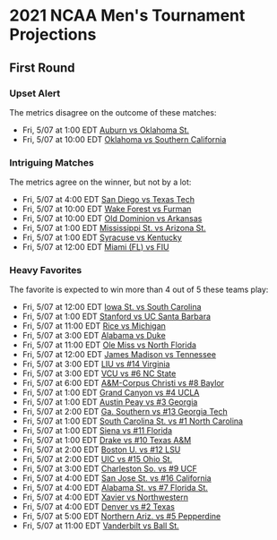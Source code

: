 # 2021 NCAA Men's Tournament Projections

## First Round

### Upset Alert

The metrics disagree on the outcome of these matches:

- Fri, 5/07 at  1:00 EDT	[Auburn vs Oklahoma St.](.)
- Fri, 5/07 at 10:00 EDT	[Oklahoma vs Southern California](.)

### Intriguing Matches

The metrics agree on the winner, but not by a lot:

- Fri, 5/07 at  4:00 EDT	[San Diego vs Texas Tech](.)
- Fri, 5/07 at 10:00 EDT	[Wake Forest vs Furman](.)
- Fri, 5/07 at 10:00 EDT	[Old Dominion vs Arkansas](.)
- Fri, 5/07 at  1:00 EDT	[Mississippi St. vs Arizona St.](.)
- Fri, 5/07 at  1:00 EDT	[Syracuse vs Kentucky](.)
- Fri, 5/07 at 12:00 EDT	[Miami (FL) vs FIU](.)

### Heavy Favorites

The favorite is expected to win more than 4 out of 5 these teams play:

- Fri, 5/07 at 12:00 EDT	[Iowa St. vs South Carolina](.)
- Fri, 5/07 at  1:00 EDT	[Stanford vs UC Santa Barbara](.)
- Fri, 5/07 at 11:00 EDT	[Rice vs Michigan](.)
- Fri, 5/07 at  3:00 EDT	[Alabama vs Duke](.)
- Fri, 5/07 at 11:00 EDT	[Ole Miss vs North Florida](.)
- Fri, 5/07 at 12:00 EDT	[James Madison vs Tennessee](.)
- Fri, 5/07 at  3:00 EDT	[LIU vs #14 Virginia](.)
- Fri, 5/07 at  3:00 EDT	[VCU vs #6 NC State](.)
- Fri, 5/07 at  6:00 EDT	[A&M-Corpus Christi vs #8 Baylor](.)
- Fri, 5/07 at  1:00 EDT	[Grand Canyon vs #4 UCLA](.)
- Fri, 5/07 at  1:00 EDT	[Austin Peay vs #3 Georgia](.)
- Fri, 5/07 at  2:00 EDT	[Ga. Southern vs #13 Georgia Tech](.)
- Fri, 5/07 at  1:00 EDT	[South Carolina St. vs #1 North Carolina](.)
- Fri, 5/07 at  1:00 EDT	[Siena vs #11 Florida](.)
- Fri, 5/07 at  1:00 EDT	[Drake vs #10 Texas A&M](.)
- Fri, 5/07 at  2:00 EDT	[Boston U. vs #12 LSU](.)
- Fri, 5/07 at  2:00 EDT	[UIC vs #15 Ohio St.](.)
- Fri, 5/07 at  3:00 EDT	[Charleston So. vs #9 UCF](.)
- Fri, 5/07 at  4:00 EDT	[San Jose St. vs #16 California](.)
- Fri, 5/07 at  4:00 EDT	[Alabama St. vs #7 Florida St.](.)
- Fri, 5/07 at  4:00 EDT	[Xavier vs Northwestern](.)
- Fri, 5/07 at  4:00 EDT	[Denver vs #2 Texas](.)
- Fri, 5/07 at  5:00 EDT	[Northern Ariz. vs #5 Pepperdine](.)
- Fri, 5/07 at 11:00 EDT	[Vanderbilt vs Ball St.](.)